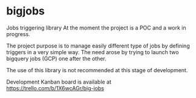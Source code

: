 # bigjobs
Jobs triggering library
At the moment the project is a POC and a work in progress.

The project purpose is to manage easily different type of jobs by defining triggers in a very simple way.
The need arose by trying to launch two bigquery jobs (GCP) one after the other.


The use of this library is not recommended at this stage of development.

Development Kanban board is available at https://trello.com/b/1X6wcAGr/big-jobs

